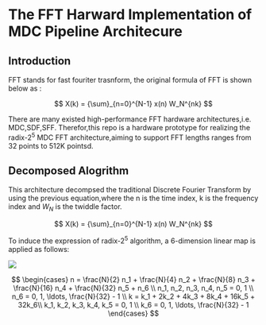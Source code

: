 # The FFT Harward Implementation of MDC Pipeline Architecure

## Introduction

FFT stands for fast fouriter trasnform, the original formula of FFT is shown below as :

$$
X(k) = {\sum}_{n=0}^{N-1} x(n) W_N^{nk}
$$

There are many existed high-performance FFT hardware architectures,i.e. MDC,SDF,SFF. Therefor,this repo is a hardware prototype for realizing the radix-${2^5}$ MDC FFT architecture,aiming to support FFT lengths ranges from 32 points to 512K pointsd.

## Decomposed Alogrithm

This architecture decompsed the traditional Discrete Fourier Transform by using the previous equation,where the n is the time index, k is the frequency index and $W_{N}$ is the twiddle factor.

$$
X(k) = {\sum}_{n=0}^{N-1} x(n) W_N^{nk}
$$

To induce the expression of radix-$2^5$ algorithm, a 6-dimension linear map is applied as follows:

![](https://anniezfy.oss-cn-hangzhou.aliyuncs.com/202409021448705.png)

$$
\begin{cases}
n = \frac{N}{2} n_1 + \frac{N}{4} n_2 + \frac{N}{8} n_3 + \frac{N}{16} n_4 + \frac{N}{32} n_5 + n_6 \\
n_1, n_2, n_3, n_4, n_5 = 0, 1 \\
n_6 = 0, 1, \ldots, \frac{N}{32} - 1 \\
k = k_1 + 2k_2 + 4k_3 + 8k_4 + 16k_5 + 32k_6\\
k_1, k_2, k_3, k_4, k_5 = 0, 1 \\
k_6 = 0, 1, \ldots, \frac{N}{32} - 1
\end{cases}
$$
